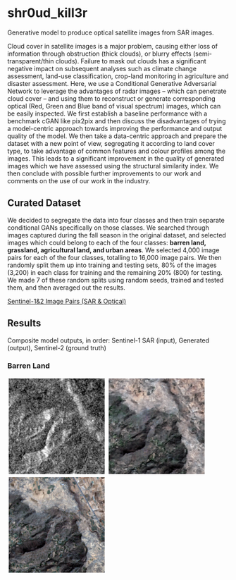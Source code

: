 # shr0ud_kill3r
Generative model to produce optical satellite images from SAR images.

Cloud cover in satellite images is a major problem, causing either loss of information through obstruction (thick clouds), or blurry effects (semi-transparent/thin clouds). Failure to mask out clouds has a significant negative impact on subsequent analyses such as climate change assessment, land-use classification, crop-land monitoring in agriculture and disaster assessment. Here, we use a Conditional Generative Adversarial Network to leverage the advantages of radar images – which can penetrate cloud cover – and using them to reconstruct or generate corresponding optical (Red, Green and Blue band of visual spectrum) images, which can be easily inspected. We first establish a baseline performance with a benchmark cGAN like pix2pix and then discuss the disadvantages of trying a model-centric approach towards improving the performance and output quality of the model. We then take a data-centric approach and prepare the dataset with a new point of view, segregating it according to land cover type, to take advantage of common features and colour profiles among the images. This leads to a significant improvement in the quality of generated images which we have assessed using the structural similarity index. We then conclude with possible further improvements to our work and comments on the use of our work in the industry.

## Curated Dataset

We decided to segregate the data into four classes and then train separate conditional GANs specifically on those classes. We searched through images captured during the fall season in the original dataset, and selected images which could belong to each of the four classes: **barren land, grassland, agricultural land, and urban areas**. We selected 4,000 image pairs for each of the four classes, totalling to 16,000 image pairs. We then randomly split them up into training and testing sets, 80% of the images (3,200) in each class for training and the remaining 20% (800) for testing. We made 7 of these random splits using random seeds, trained and tested them, and then averaged out the results.

[Sentinel-1&2 Image Pairs (SAR & Optical)](https://www.kaggle.com/datasets/requiemonk/sentinel12-image-pairs-segregated-by-terrain)

## Results

Composite model outputs, in order: Sentinel-1 SAR (input), Generated (output), Sentinel-2 (ground truth)

### Barren Land

![SAR](/images/barren4_1.png) ![Generated](images/barren4_2.png) ![Ground Truth](images/barren4_3.png)
